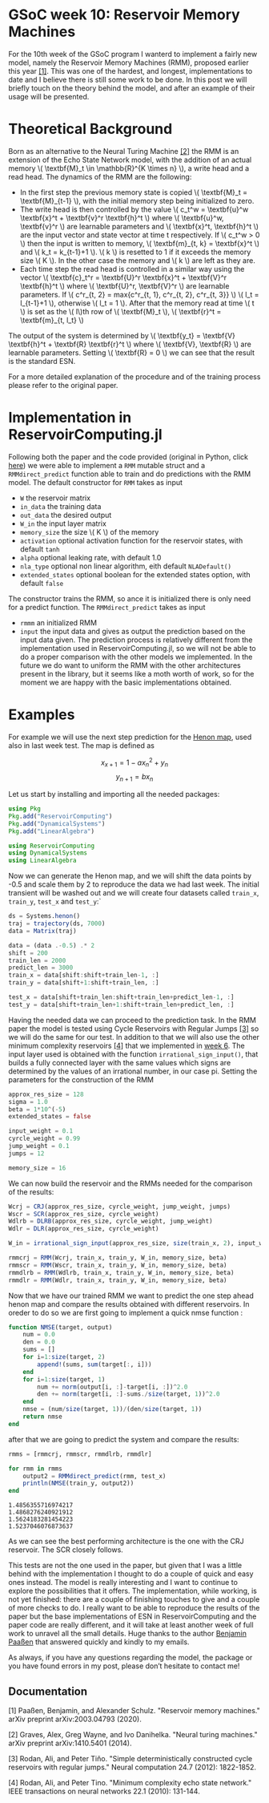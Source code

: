 # GSoC week 10: Reservoir Memory Machines


For the 10th week of the GSoC program I wanterd to implement a fairly new model, namely the Reservoir Memory Machines (RMM), proposed earlier this year [[1]](#1). This was one of the hardest, and longest, implementations to date and I believe there is still some work to be done. In this post we will briefly touch on the theory behind the model, and after an example of their usage will be presented.

# Theoretical Background
Born as an alternative to the Neural Turing Machine [[2]](#2) the RMM is an extension of the Echo State Network model, with the addition of an actual memory \\( \textbf{M}_t \in \mathbb{R}^{K \times n} \\), a write head and a read head. The dynamics of the RMM are the following:
- In the first step the previous memory state is copied \\( \textbf{M}\_t = \textbf{M}_{t-1} \\), with the initial memory step being initialized to zero. 
- The write head is then controlled by the value \\( c_t^w = \textbf{u}^w \textbf{x}^t + \textbf{v}^r \textbf{h}^t \\) where \\( \textbf{u}^w, \textbf{v}^r \\) are learnable parameters and \\( \textbf{x}^t, \textbf{h}^t \\) are the input vector and state vector at time t respectively. If \\( c_t^w > 0 \\) then the input is written to memory, \\( \textbf{m}\_{t, k} = \textbf{x}^t \\) and \\( k_t = k_{t-1}+1 \\). \\( k \\) is resetted to 1 if it exceeds the memory size \\( K \\). In the other case the memory and \\( k \\) are left as they are.
- Each time step the read head is controlled in a similar way using the vector \\( \textbf{c}\_t^r = \textbf{U}^r \textbf{x}^t + \textbf{V}^r \textbf{h}^t \\) where \\( \textbf{U}^r, \textbf{V}^r \\) are learnable parameters. If \\( c^r_{t, 2} = max{c^r_{t, 1}, c^r_{t, 2}, c^r_{t, 3}} \\) \\( l_t = l_{t-1}+1 \\), otherwise \\( l_t = 1 \\). After that the memory read at time \\( t \\) is set as the \\(  l\\)th row of \\( \textbf{M}\_t \\), \\( \textbf{r}^t = \textbf{m}_{t, l_t} \\)

The output of the system is determined by \\( \textbf{y_t} = \textbf{V} \textbf{h}^t + \textbf{R} \textbf{r}^t \\) where \\( \textbf{V}, \textbf{R} \\) are learnable parameters. Setting \\( \textbf{R} = 0 \\) we can see that the result is the standard ESN.

For a more detailed explanation of the procedure and of the training process please refer to the original paper.

# Implementation in ReservoirComputing.jl

Following both the paper and the code provided (original in Python, click [here](https://gitlab.ub.uni-bielefeld.de/bpaassen/reservoir-memory-machines)) we were able to implement a ```RMM``` mutable struct and a ```RMMdirect_predict``` function able to train and do predictions with the RMM model. The default constructor for ```RMM``` takes as input
- ```W``` the reservoir matrix
- ```in_data``` the training data
- ```out_data``` the desired output
- ```W_in``` the input layer matrix
- ```memory_size``` the size \\( K \\) of the memory
- ```activation``` optional activation function for the reservoir states, with default ```tanh```
- ```alpha``` optional leaking rate, with default 1.0
- ```nla_type``` optional non linear algorithm, eith default ```NLADefault()```
- ```extended_states``` optional boolean for the extended states option, with default ```false```

The constructor trains the RMM, so ance it is initialized there is only need for a predict function. The ```RMMdirect_predict``` takes as input 
- ```rmmm``` an initialized RMM
- ```input``` the input data
and gives as output the prediction based on the input data given. The prediction process is relatively different from the implementation used in ReservoirComputing.jl, so we will not be able to do a proper comparison with the other models we implemented. In the future we do want to uniform the RMM with the other architectures present in the library, but it seems like a moth worth of work, so for the moment we are happy with the basic implementations obtained.

# Examples

For example we will use the next step prediction for the [Henon map](https://en.wikipedia.org/wiki/H%C3%A9non_map), used also in last week test. The map is defined as 

$$x_{x+1} = 1 - ax_n^2 + y_n$$
$$ y_{n+1} = bx_n $$

Let us start by installing and importing all the needed packages:

```julia
using Pkg
Pkg.add("ReservoirComputing")
Pkg.add("DynamicalSystems")
Pkg.add("LinearAlgebra")
```
```julia
using ReservoirComputing
using DynamicalSystems
using LinearAlgebra
```

Now we can generate the Henon map, and we will shift the data points by -0.5 and scale them by 2 to reproduce the data we had last week. The initial transient will be washed out and we will create four datasets called ```train_x```, ```train_y```, ```test_x``` and ```test_y```:`

```julia
ds = Systems.henon()
traj = trajectory(ds, 7000)
data = Matrix(traj)

data = (data .-0.5) .* 2
shift = 200
train_len = 2000
predict_len = 3000
train_x = data[shift:shift+train_len-1, :]
train_y = data[shift+1:shift+train_len, :]

test_x = data[shift+train_len:shift+train_len+predict_len-1, :]
test_y = data[shift+train_len+1:shift+train_len+predict_len, :]
```

Having the needed data we can proceed to the prediction task. In the RMM paper the model is tested using Cycle Reservoirs with Regular Jumps [[3]](#3) so we will do the same for our test. In addition to that we will also use the other minimum complexity reservoirs [[4]](#4) that we implemented in [week 6](https://martinuzzifrancesco.github.io/posts/06_gsoc_week/). The input layer used is obtained with the function ```irrational_sign_input()```, that builds a fully connected layer with the same values which signs are determined by the values of an irrational number, in our case pi. Setting the parameters for the construction of the RMM 

```julia
approx_res_size = 128
sigma = 1.0
beta = 1*10^(-5)
extended_states = false

input_weight = 0.1
cyrcle_weight = 0.99
jump_weight = 0.1
jumps = 12

memory_size = 16
```
We can now build the reservoir and the RMMs needed for the comparison of the results:

```julia
Wcrj = CRJ(approx_res_size, cyrcle_weight, jump_weight, jumps)
Wscr = SCR(approx_res_size, cyrcle_weight)
Wdlrb = DLRB(approx_res_size, cyrcle_weight, jump_weight)
Wdlr = DLR(approx_res_size, cyrcle_weight)

W_in = irrational_sign_input(approx_res_size, size(train_x, 2), input_weight)

rmmcrj = RMM(Wcrj, train_x, train_y, W_in, memory_size, beta)
rmmscr = RMM(Wscr, train_x, train_y, W_in, memory_size, beta)
rmmdlrb = RMM(Wdlrb, train_x, train_y, W_in, memory_size, beta)
rmmdlr = RMM(Wdlr, train_x, train_y, W_in, memory_size, beta)
```

Now that we have our trained RMM we want to predict the one step ahead henon map and compare the results obtained with different reservoirs. In oreder to do so we are first going to implement a quick nmse function :

```julia 
function NMSE(target, output)
    num = 0.0
    den = 0.0
    sums = []
    for i=1:size(target, 2)
        append!(sums, sum(target[:, i]))
    end
    for i=1:size(target, 1)
        num += norm(output[i, :]-target[i, :])^2.0
        den += norm(target[i, :]-sums./size(target, 1))^2.0
    end
    nmse = (num/size(target, 1))/(den/size(target, 1))
    return nmse
end
```

after that we are going to predict the system and compare the results:

```julia 
rmms = [rmmcrj, rmmscr, rmmdlrb, rmmdlr]

for rmm in rmms
    output2 = RMMdirect_predict(rmm, test_x)
    println(NMSE(train_y, output2))
end
```

```
1.4856355716974217
1.4868276240921912
1.5624183281454223
1.5237046076873637
```

As we can see the best performing architecture is the one with the CRJ reservoir. The SCR closely follows. 

This tests are not the one used in the paper, but given that I was a little behind with the implementation I thought to do a couple of quick and easy ones instead. The model is really interesting and I want to continue to explore the possibilities that it offers. The implementation, while working, is not yet finished: there are a couple of finishing touches to give and a couple of more checks to do. I really want to be able to reproduce the results of the paper but the base implementations of ESN in ReservoirComputing and the paper code are really different, and it will take at least another week of full work to unravel all the small details. Huge thanks to the author [Benjamin Paaßen](https://bpaassen.gitlab.io/) that answered quickly and kindly to my emails.

As always, if you have any questions regarding the model, the package or you have found errors in my post, please don’t hesitate to contact me!

## Documentation

<a id="1">[1]</a>
Paaßen, Benjamin, and Alexander Schulz. "Reservoir memory machines." arXiv preprint arXiv:2003.04793 (2020).

<a id="2">[2]</a>
Graves, Alex, Greg Wayne, and Ivo Danihelka. "Neural turing machines." arXiv preprint arXiv:1410.5401 (2014).

<a id="3">[3]</a>
Rodan, Ali, and Peter Tiňo. "Simple deterministically constructed cycle reservoirs with regular jumps." Neural computation 24.7 (2012): 1822-1852.

<a id="4">[4]</a>
Rodan, Ali, and Peter Tino. "Minimum complexity echo state network." IEEE transactions on neural networks 22.1 (2010): 131-144.

